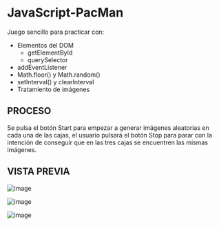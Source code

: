 # JavaScript-PacMan

Juego sencillo para practicar con:
- Elementos del DOM
  - getElementById
  - querySelector
- addEventListener
- Math.floor() y Math.random()
- setInterval() y clearInterval
- Tratamiento de imágenes

## PROCESO
Se pulsa el botón Start para empezar a generar imágenes aleatorias en cada una de las cajas, el usuario pulsará el botón Stop para parar con la intención de conseguir que en las tres cajas se encuentren las mismas imágenes.

## VISTA PREVIA

![image](https://user-images.githubusercontent.com/66112531/185488889-879284fd-e789-4d7f-baa0-5f985513ccff.png)

![image](https://user-images.githubusercontent.com/66112531/185488266-df54ded8-4759-49bb-b562-a612a7c67fd6.png)

![image](https://user-images.githubusercontent.com/66112531/185488369-e06eea21-0717-4281-ad1d-3375c719cfd4.png)






